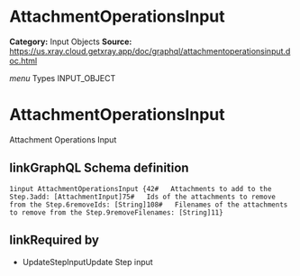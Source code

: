 # AttachmentOperationsInput

**Category:** Input Objects
**Source:** https://us.xray.cloud.getxray.app/doc/graphql/attachmentoperationsinput.doc.html

*menu* Types INPUT_OBJECT
 # AttachmentOperationsInput
 Attachment Operations Input

## linkGraphQL Schema definition
 `1input AttachmentOperationsInput {42#   Attachments to add to the Step.3add: [AttachmentInput]75#   Ids of the attachments to remove from the Step.6removeIds: [String]108#   Filenames of the attachments to remove from the Step.9removeFilenames: [String]11}`
## linkRequired by
 - UpdateStepInputUpdate Step input